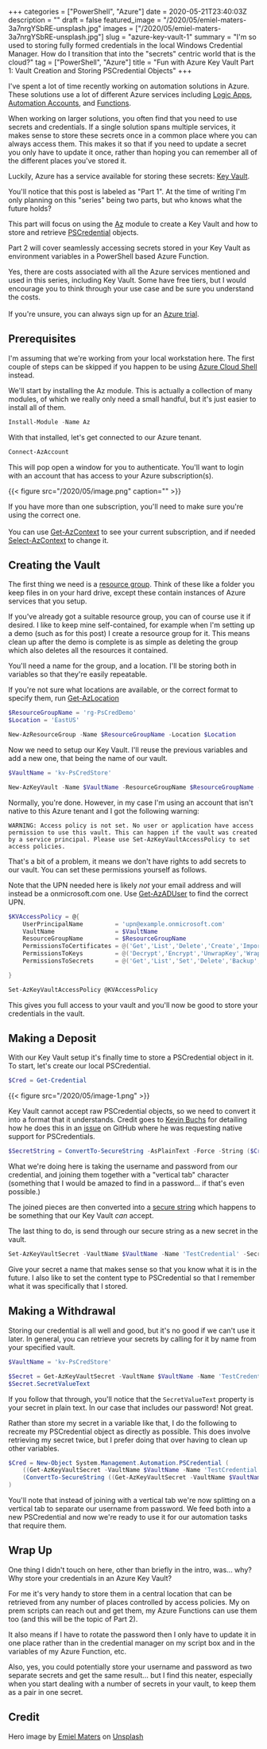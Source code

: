 +++
categories = ["PowerShell", "Azure"]
date = 2020-05-21T23:40:03Z
description = ""
draft = false
featured_image = "/2020/05/emiel-maters-3a7nrgYSbRE-unsplash.jpg"
images = ["/2020/05/emiel-maters-3a7nrgYSbRE-unsplash.jpg"]
slug = "azure-key-vault-1"
summary = "I'm so used to storing fully formed credentials in the local Windows Credential Manager. How do I transition that into the \"secrets\" centric world that is the cloud?"
tag = ["PowerShell", "Azure"]
title = "Fun with Azure Key Vault Part 1: Vault Creation and Storing PSCredential Objects"
+++


I've spent a lot of time recently working on automation solutions in Azure. These solutions use a lot of different Azure services including [Logic Apps](https://azure.microsoft.com/en-us/services/logic-apps/), [Automation Accounts](https://azure.microsoft.com/en-us/services/automation/), and [Functions](https://azure.microsoft.com/en-us/services/functions/).

When working on larger solutions, you often find that you need to use secrets and credentials. If a single solution spans multiple services, it makes sense to store these secrets once in a common place where you can always access them. This makes it so that if you need to update a secret you only have to update it once, rather than hoping you can remember all of the different places you've stored it.

Luckily, Azure has a service available for storing these secrets: [Key Vault](https://azure.microsoft.com/en-us/services/key-vault/).

You'll notice that this post is labeled as "Part 1". At the time of writing I'm only planning on this "series" being two parts, but who knows what the future holds?

This part will focus on using the [Az](https://docs.microsoft.com/en-us/powershell/azure/new-azureps-module-az) module to create a Key Vault and how to store and retrieve [PSCredential](https://docs.microsoft.com/en-us/powershell/module/microsoft.powershell.security/get-credential) objects.

Part 2 will cover seamlessly accessing secrets stored in your Key Vault as environment variables in a PowerShell based Azure Function.

<p class="note">Yes, there are costs associated with all the Azure services mentioned and used in this series, including Key Vault. Some have free tiers, but I would encourage you to think through your use case and be sure you understand the costs.<br/ ><br/ >
If you're unsure, you can always sign up for an <a href="https://azure.microsoft.com/en-us/free/" target="_blank">Azure trial</a>.
</p>

## Prerequisites

I'm assuming that we're working from your local workstation here. The first couple of steps can be skipped if you happen to be using [Azure Cloud Shell](https://docs.microsoft.com/en-us/azure/cloud-shell/overview) instead.

We'll start by installing the Az module. This is actually a collection of many modules, of which we really only need a small handful, but it's just easier to install all of them.

```powershell
Install-Module -Name Az
```

With that installed, let's get connected to our Azure tenant.

```powershell
Connect-AzAccount
```

This will pop open a window for you to authenticate. You'll want to login with an account that has access to your Azure subscription(s).

{{< figure src="/2020/05/image.png" caption="" >}}

<p class="note">If you have more than one subscription, you'll need to make sure you're using the correct one.<br /><br />
    You can use <a target="_blank" href="https://docs.microsoft.com/en-us/powershell/module/az.accounts/get-azcontext">Get-AzContext</a> to see your current subscription, and if needed <a target="_blank" href="https://docs.microsoft.com/en-us/powershell/module/az.accounts/set-azcontext">Select-AzContext</a> to change it.</p>

## Creating the Vault

The first thing we need is a [resource group](https://docs.microsoft.com/en-us/azure/azure-resource-manager/management/manage-resource-groups-portal). Think of these like a folder you keep files in on your hard drive, except these contain instances of Azure services that you setup.

If you've already got a suitable resource group, you can of course use it if desired. I like to keep mine self-contained, for example when I'm setting up a demo (such as for this post) I create a resource group for it. This means clean up after the demo is complete is as simple as deleting the group which also deletes all the resources it contained.

You'll need a name for the group, and a location. I'll be storing both in variables so that they're easily repeatable.

<p class="note">If you're not sure what locations are available, or the correct format to specify them, run <a target="_blank" href= "https://docs.microsoft.com/en-us/powershell/module/az.resources/get-azlocation">Get-AzLocation</a></p>

```powershell
$ResourceGroupName = 'rg-PsCredDemo'
$Location = 'EastUS'

New-AzResourceGroup -Name $ResourceGroupName -Location $Location
```

Now we need to setup our Key Vault. I'll reuse the previous variables and add a new one, that being the name of our vault.

```powershell
$VaultName = 'kv-PsCredStore'

New-AzKeyVault -Name $VaultName -ResourceGroupName $ResourceGroupName -Location $Location
```

Normally, you're done. However, in my case I'm using an account that isn't native to this Azure tenant and I got the following warning:

```warning
WARNING: Access policy is not set. No user or application have access permission to use this vault. This can happen if the vault was created by a service principal. Please use Set-AzKeyVaultAccessPolicy to set access policies.
```

That's a bit of a problem, it means we don't have rights to add secrets to our vault. You can set these permissions yourself as follows.

Note that the UPN needed here is likely _not_ your email address and will instead be a onmicrosoft.com one. Use [Get-AzADUser](https://docs.microsoft.com/en-us/powershell/module/az.resources/get-azaduser) to find the correct UPN.

```powershell
$KVAccessPolicy = @{
    UserPrincipalName         = 'upn@example.onmicrosoft.com'
    VaultName                 = $VaultName
    ResourceGroupName         = $ResourceGroupName
    PermissionsToCertificates = @('Get','List','Delete','Create','Import','Update','Managecontacts','Getissuers','Listissuers','Setissuers','Deleteissuers','Manageissuers','Recover','Backup','Restore','Purge')
    PermissionsToKeys         = @('Decrypt','Encrypt','UnwrapKey','WrapKey','Verify','Sign','Get','List','Update','Create','Import','Delete','Backup','Restore','Recover','Purge')
    PermissionsToSecrets      = @('Get','List','Set','Delete','Backup','Restore','Recover','Purge')

}

Set-AzKeyVaultAccessPolicy @KVAccessPolicy
```

This gives you full access to your vault and you'll now be good to store your credentials in the vault.

## Making a Deposit

With our Key Vault setup it's finally time to store a PSCredential object in it. To start, let's create our local PSCredential.

```powershell
$Cred = Get-Credential
```

{{< figure src="/2020/05/image-1.png" >}}

Key Vault cannot accept raw PSCredential objects, so we need to convert it into a format that it understands. Credit goes to [Kevin Buchs](https://github.com/buchs) for detailing how he does this in an [issue](https://github.com/Azure/azure-powershell/issues/10434) on GitHub where he was requesting native support for PSCredentials.

```powershell
$SecretString = ConvertTo-SecureString -AsPlainText -Force -String ($Cred.UserName + "`v" + $Cred.GetNetworkCredential().Password)
```

What we're doing here is taking the username and password from our credential, and joining them together with a "vertical tab" character (something that I would be amazed to find in a password... if that's even possible.)

The joined pieces are then converted into a [secure string](https://docs.microsoft.com/en-us/dotnet/api/system.security.securestring) which happens to be something that our Key Vault _can_ accept.

The last thing to do, is send through our secure string as a new secret in the vault.

```powershell
Set-AzKeyVaultSecret -VaultName $VaultName -Name 'TestCredential' -SecretValue $SecretString -ContentType 'PSCredential'
```

Give your secret a name that makes sense so that you know what it is in the future. I also like to set the content type to PSCredential so that I remember what it was specifically that I stored.

## Making a Withdrawal

Storing our credential is all well and good, but it's no good if we can't use it later. In general, you can retrieve your secrets by calling for it by name from your specified vault.

```powershell
$VaultName = 'kv-PsCredStore'

$Secret = Get-AzKeyVaultSecret -VaultName $VaultName -Name 'TestCredential'
$Secret.SecretValueText
```

If you follow that through, you'll notice that the `SecretValueText` property is your secret in plain text. In our case that includes our password! Not great.

Rather than store my secret in a variable like that, I do the following to recreate my PSCredential object as directly as possible. This does involve retrieving my secret twice, but I prefer doing that over having to clean up other variables.

```powershell
$Cred = New-Object System.Management.Automation.PSCredential (
    ((Get-AzKeyVaultSecret -VaultName $VaultName -Name 'TestCredential').SecretValueText -Split "`v")[0],
    (ConvertTo-SecureString ((Get-AzKeyVaultSecret -VaultName $VaultName -Name 'TestCredential').SecretValueText -Split "`v")[1] -AsPlainText -Force)
)
```

You'll note that instead of joining with a vertical tab we're now splitting on a vertical tab to separate our username from password. We feed both into a new PSCredential and now we're ready to use it for our automation tasks that require them.

## Wrap Up

One thing I didn't touch on here, other than briefly in the intro, was... why? Why store your credentials in an Azure Key Vault?

For me it's very handy to store them in a central location that can be retrieved from any number of places controlled by access policies. My on prem scripts can reach out and get them, my Azure Functions can use them too (and this will be the topic of Part 2).

It also means if I have to rotate the password then I only have to update it in one place rather than in the credential manager on my script box and in the variables of my Azure Function, etc.

Also, yes, you could potentially store your username and password as two separate secrets and get the same result... but I find this neater, especially when you start dealing with a number of secrets in your vault, to keep them as a pair in one secret.

## Credit

Hero image by [Emiel Maters](https://unsplash.com/@emielmaters?utm_source=unsplash&utm_medium=referral&utm_content=creditCopyText) on [Unsplash](https://unsplash.com/?utm_source=unsplash&utm_medium=referral&utm_content=creditCopyText)

